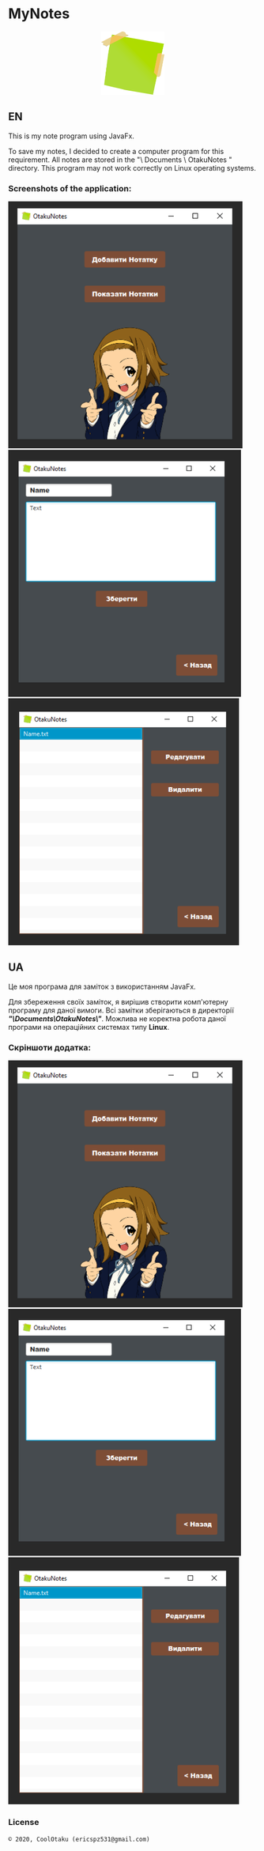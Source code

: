 # MyNotes

<p align="center"><img width="128" height="128" src="https://github.com/CoolOtaku/MyNotes/blob/d45465d352c3c82336e94961982de12739dfcadf/src/sample/style/note.png" /></p>

## EN

This is my note program using JavaFx.

To save my notes, I decided to create a computer program for this requirement. All notes are stored in the "\ Documents \ OtakuNotes \" directory. This 
program may not work correctly on Linux operating systems.

### Screenshots of the application:

<p>
  <img src="screens/sc1.png" height="500px"/>
  <img src="screens/sc2.png" height="500px"/>
  <img src="screens/sc3.png" height="500px"/>
</p>

## UA

Це моя програма для заміток з використанням JavaFx.

Для збереження своїх заміток, я вирішив створити комп'ютерну програму для даної вимоги. Всі замітки зберігаються в директорії ***"\Documents\OtakuNotes\\"***. Можлива не 
коректна робота даної програми на операційних системах типу **Linux**.

### Скріншоти додатка:

<p>
  <img src="screens/sc1.png" height="500px"/>
  <img src="screens/sc2.png" height="500px"/>
  <img src="screens/sc3.png" height="500px"/>
</p>

### License

```
© 2020, CoolOtaku (ericspz531@gmail.com)
```

